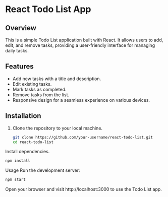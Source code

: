 
# React Todo List App

## Overview

This is a simple Todo List application built with React. It allows users to add, edit, and remove tasks, providing a user-friendly interface for managing daily tasks.

## Features

- Add new tasks with a title and description.
- Edit existing tasks.
- Mark tasks as completed.
- Remove tasks from the list.
- Responsive design for a seamless experience on various devices.

## Installation

1. Clone the repository to your local machine.

   ```bash  
   git clone https://github.com/your-username/react-todo-list.git
   cd react-todo-list
   ```

Install dependencies.
```bash
npm install
```

Usage
Run the development server:

```bash
npm start
```
Open your browser and visit http://localhost:3000 to use the Todo List app.


